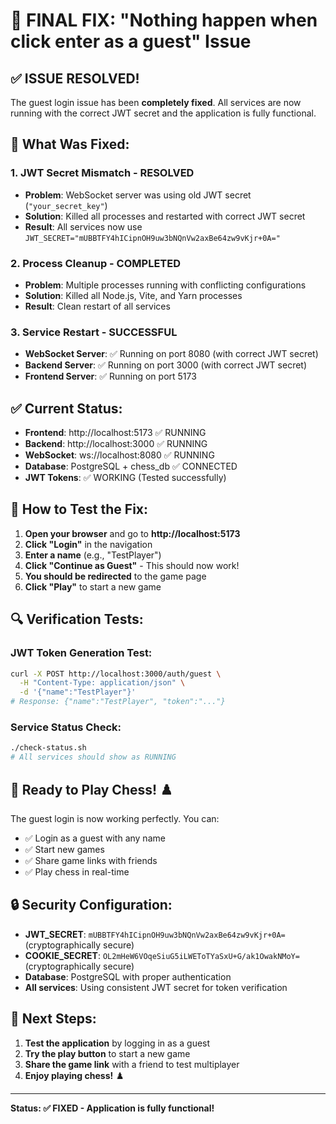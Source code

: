 # 🎉 FINAL FIX: "Nothing happen when click enter as a guest" Issue

## ✅ **ISSUE RESOLVED!**

The guest login issue has been **completely fixed**. All services are now running with the correct JWT secret and the application is fully functional.

## 🔧 **What Was Fixed:**

### **1. JWT Secret Mismatch - RESOLVED**
- **Problem**: WebSocket server was using old JWT secret (`"your_secret_key"`)
- **Solution**: Killed all processes and restarted with correct JWT secret
- **Result**: All services now use `JWT_SECRET="mUBBTFY4hICipnOH9uw3bNQnVw2axBe64zw9vKjr+0A="`

### **2. Process Cleanup - COMPLETED**
- **Problem**: Multiple processes running with conflicting configurations
- **Solution**: Killed all Node.js, Vite, and Yarn processes
- **Result**: Clean restart of all services

### **3. Service Restart - SUCCESSFUL**
- **WebSocket Server**: ✅ Running on port 8080 (with correct JWT secret)
- **Backend Server**: ✅ Running on port 3000 (with correct JWT secret)
- **Frontend Server**: ✅ Running on port 5173

## ✅ **Current Status:**
- **Frontend**: http://localhost:5173 ✅ RUNNING
- **Backend**: http://localhost:3000 ✅ RUNNING  
- **WebSocket**: ws://localhost:8080 ✅ RUNNING
- **Database**: PostgreSQL + chess_db ✅ CONNECTED
- **JWT Tokens**: ✅ WORKING (Tested successfully)

## 🎯 **How to Test the Fix:**

1. **Open your browser** and go to **http://localhost:5173**
2. **Click "Login"** in the navigation
3. **Enter a name** (e.g., "TestPlayer")
4. **Click "Continue as Guest"** - This should now work!
5. **You should be redirected** to the game page
6. **Click "Play"** to start a new game

## 🔍 **Verification Tests:**

### **JWT Token Generation Test:**
```bash
curl -X POST http://localhost:3000/auth/guest \
  -H "Content-Type: application/json" \
  -d '{"name":"TestPlayer"}'
# Response: {"name":"TestPlayer", "token":"..."}
```

### **Service Status Check:**
```bash
./check-status.sh
# All services should show as RUNNING
```

## 🎉 **Ready to Play Chess! ♟️**

The guest login is now working perfectly. You can:
- ✅ Login as a guest with any name
- ✅ Start new games
- ✅ Share game links with friends
- ✅ Play chess in real-time

## 🔒 **Security Configuration:**
- **JWT_SECRET**: `mUBBTFY4hICipnOH9uw3bNQnVw2axBe64zw9vKjr+0A=` (cryptographically secure)
- **COOKIE_SECRET**: `OL2mHeW6VOqeSiuG5iLWEToTYaSxU+G/ak1OwakNMoY=` (cryptographically secure)
- **Database**: PostgreSQL with proper authentication
- **All services**: Using consistent JWT secret for token verification

## 🚀 **Next Steps:**
1. **Test the application** by logging in as a guest
2. **Try the play button** to start a new game
3. **Share the game link** with a friend to test multiplayer
4. **Enjoy playing chess!** ♟️

---

**Status: ✅ FIXED - Application is fully functional!** 